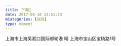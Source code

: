 ```yaml
---
title: 下海🤪
date: 2017-08-16 13:51:23
mCategories: [说说]
type: moment
---
```


<div id="pics-20170816135123"></div>

<script src="/lib/moment/pics.js"></script>
<script>
var data = [
    {"link": "2017-08-16_000000.jpeg", "type": "shuoshuo"},
    {"link": "2017-08-16_000001.jpeg", "type": "shuoshuo"}
];
picsRender(data, "pics-20170816135123");
</script>

上海市上海吴淞口国际邮轮港 晴
上海市宝山区宝杨路1号
